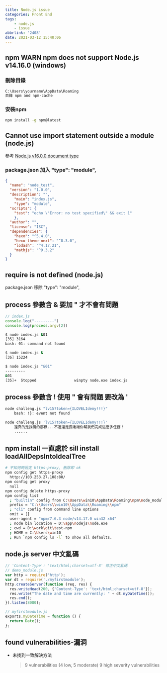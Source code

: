 ```yaml
---
title: Node.js issue
categories: Front End
tags: 
	- node.js
	- issue
abbrlink: '2408'
date: 2021-03-12 15:40:06
---
```


## npm WARN npm does not support Node.js v14.16.0 (windows)
### 刪除目錄

``` bash
C:\Users\yourname\AppData\Roaming
目錄 npm and npm-cache
```

### 安裝npm

``` bash
npm install -g npm@latest 
```

## Cannot use import statement outside a module (node.js)
參考 [Node.js v16.0.0 document type](https://nodejs.org/api/packages.html#packages_type)

### package.json 加入 "type": "module",
``` json
{
  "name": "node_test",
  "version": "1.0.0",
  "description": "",
	"main": "index.js",
	"type": "module",
  "scripts": {
    "test": "echo \"Error: no test specified\" && exit 1"
	},
  "author": "",
  "license": "ISC",
  "dependencies": {
    "hexo": "^5.4.0",
    "hexo-theme-next": "^8.3.0",
    "lodash": "^4.17.21",
    "mathjs": "^9.3.2"
  }
}
```

## require is not defined (node.js)
package.json 移除 "type": "module",

## process 參數含 & 要加 " 才不會有問題
``` js
// index.js
console.log("---------")
console.log(process.argv[2])
```

``` bash
$ node index.js &01
[35] 3164
bash: 01: command not found

$ node index.js &
[36] 15224

$ node index.js "&01"
---------
&01
[35]+  Stopped                 winpty node.exe index.js
```

## process 參數含 ! 使用 " 會有問題 要改為 '
``` bash
node challeng.js "lv15?token={ILOVELIdemy!!!}"
	bash: !}: event not found

node challeng.js 'lv15?token={ILOVELIdemy!!!}'
	還真的是我猜的那樣...不過還是要謝謝你幫我們完成這麼多任務！
	......
```


## npm install 一直處於 sill install loadAllDepsIntoIdealTree

``` bash
# 不知何時設定 https-proxy, 刪除即 ok
npm config get https-proxy
  http://103.253.27.108:80/
npm config get proxy
  null
npm config delete https-proxy
npm config list
  ; "builtin" config from C:\Users\win10\AppData\Roaming\npm\node_modules\npm\npmrc
  prefix = "C:\\Users\\win10\\AppData\\Roaming\\npm"
  ; "cli" config from command line options
  omit = []
  user-agent = "npm/7.6.3 node/v14.17.0 win32 x64"
  ; node bin location = D:\app\nodejs\node.exe
  ; cwd = D:\work\git\test-npm
  ; HOME = C:\Users\win10
  ; Run `npm config ls -l` to show all defaults.
```

## node.js server 中文亂碼
``` js
// 'Content-Type': 'text/html;charset=utf-8' 修正中文亂碼
// demo_module.js
var http = require('http');
var dt = require('./myfirstmodule');
http.createServer(function (req, res) {
  res.writeHead(200, {'Content-Type': 'text/html;charset=utf-8'});
  res.write("The date and time are currently: " + dt.myDateTime());
  res.end();
}).listen(8080);

// myfirstmodule.js
exports.myDateTime = function () {
  return Date();
};
```


## found vulnerabilities-漏洞
+ 未找到一致解決方法
	>9 vulnerabilities (4 low, 5 moderate)
	>9 high severity vulnerabilities


